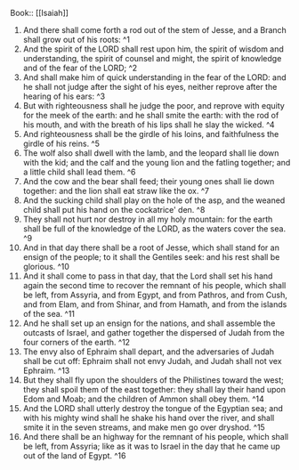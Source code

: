  Book:: [[Isaiah]]
 1. And there shall come forth a rod out of the stem of Jesse, and a Branch shall grow out of his roots: ^1
 2. And the spirit of the LORD shall rest upon him, the spirit of wisdom and understanding, the spirit of counsel and might, the spirit of knowledge and of the fear of the LORD; ^2
 3. And shall make him of quick understanding in the fear of the LORD: and he shall not judge after the sight of his eyes, neither reprove after the hearing of his ears: ^3
 4. But with righteousness shall he judge the poor, and reprove with equity for the meek of the earth: and he shall smite the earth: with the rod of his mouth, and with the breath of his lips shall he slay the wicked. ^4
 5. And righteousness shall be the girdle of his loins, and faithfulness the girdle of his reins. ^5
 6. The wolf also shall dwell with the lamb, and the leopard shall lie down with the kid; and the calf and the young lion and the fatling together; and a little child shall lead them. ^6
 7. And the cow and the bear shall feed; their young ones shall lie down together: and the lion shall eat straw like the ox. ^7
 8. And the sucking child shall play on the hole of the asp, and the weaned child shall put his hand on the cockatrice' den. ^8
 9. They shall not hurt nor destroy in all my holy mountain: for the earth shall be full of the knowledge of the LORD, as the waters cover the sea. ^9
 10. And in that day there shall be a root of Jesse, which shall stand for an ensign of the people; to it shall the Gentiles seek: and his rest shall be glorious. ^10
 11. And it shall come to pass in that day, that the Lord shall set his hand again the second time to recover the remnant of his people, which shall be left, from Assyria, and from Egypt, and from Pathros, and from Cush, and from Elam, and from Shinar, and from Hamath, and from the islands of the sea. ^11
 12. And he shall set up an ensign for the nations, and shall assemble the outcasts of Israel, and gather together the dispersed of Judah from the four corners of the earth. ^12
 13. The envy also of Ephraim shall depart, and the adversaries of Judah shall be cut off: Ephraim shall not envy Judah, and Judah shall not vex Ephraim. ^13
 14. But they shall fly upon the shoulders of the Philistines toward the west; they shall spoil them of the east together: they shall lay their hand upon Edom and Moab; and the children of Ammon shall obey them. ^14
 15. And the LORD shall utterly destroy the tongue of the Egyptian sea; and with his mighty wind shall he shake his hand over the river, and shall smite it in the seven streams, and make men go over dryshod. ^15
 16. And there shall be an highway for the remnant of his people, which shall be left, from Assyria; like as it was to Israel in the day that he came up out of the land of Egypt. ^16
